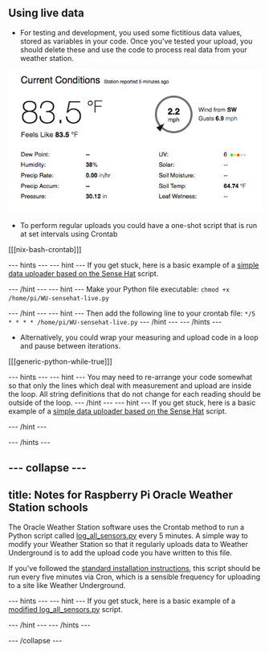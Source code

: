 ## Using live data

- For testing and development, you used some fictitious data values, stored as variables in your code. Once you've tested your upload, you should delete these and use the code to process real data from your weather station.

![](images/image3.png)

- To perform regular uploads you could have a one-shot script that is run at set intervals using Crontab

[[[nix-bash-crontab]]]

--- hints ---
--- hint ---
If you get stuck, here is a basic example of a [simple data uploader based on the Sense Hat](resources/WU-sensehat-live.py) script.

--- /hint ---
--- hint ---
Make your Python file executable:
    ```
    chmod +x /home/pi/WU-sensehat-live.py
    ```

--- /hint ---
--- hint ---
Then add the following line to your crontab file:
    ```
    */5 * * * * /home/pi/WU-sensehat-live.py
    ```
--- /hint ---
--- /hints ---

- Alternatively, you could wrap your measuring and upload code in a loop and pause between iterations.

[[[generic-python-while-true]]]

--- hints ---
--- hint ---
You may need to re-arrange your code somewhat so that only the lines which deal with measurement and upload are inside the loop. All  string definitions that do not change for each reading should be outside of the loop.
--- /hint ---
--- hint ---
If you get stuck, here is a basic example of a [simple data uploader based on the Sense Hat](resources/WU-sensehat-live-loop.py) script.

--- /hint ---

--- /hints ---

--- collapse ---
---
title: Notes for Raspberry Pi Oracle Weather Station schools
---

The Oracle Weather Station software uses the Crontab method to run a Python script called [log_all_sensors.py](https://github.com/raspberrypi/weather-station/blob/master/log_all_sensors.py) every 5 minutes. A simple way to modify your Weather Station so that it regularly uploads data to Weather Underground is to add the upload code you have written to this file.

If you've followed the [standard installation instructions](https://www.raspberrypi.org/learning/weather-station-guide/), this script should be run every five minutes via Cron, which is a sensible frequency for uploading to a site like Weather Underground.

--- hints ---
--- hint ---
If you get stuck, here is a basic example of a [modified log_all_sensors.py](resources/log_all_sensorsWU.py) script.

--- /hint ---
--- /hints ---

--- /collapse ---
